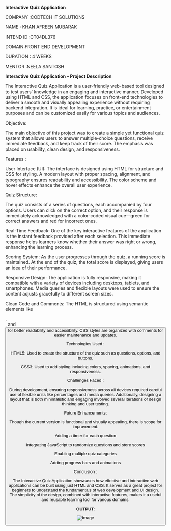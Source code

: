 **Interactive Quiz Application**

COMPANY :CODTECH IT SOLUTIONS

NAME : KHAN AFREEN MUBARAK

INTEND ID :CT04DL376

DOMAIN:FRONT END DEVELOPMENT

DURATION : 4 WEEKS

MENTOR :NEELA SANTOSH

**Interactive Quiz Application – Project Description**

The Interactive Quiz Application is a user-friendly web-based tool designed to test users’ knowledge in an engaging and interactive manner. Developed using HTML and CSS, the application focuses on front-end technologies to deliver a smooth and visually appealing experience without requiring backend integration. It is ideal for learning, practice, or entertainment purposes and can be customized easily for various topics and audiences.

Objective:

The main objective of this project was to create a simple yet functional quiz system that allows users to answer multiple-choice questions, receive immediate feedback, and keep track of their score. The emphasis was placed on usability, clean design, and responsiveness.

Features :

User Interface (UI):
The interface is designed using HTML for structure and CSS for styling. A modern layout with proper spacing, alignment, and typography ensures readability and accessibility. The color scheme and hover effects enhance the overall user experience.

Quiz Structure:

The quiz consists of a series of questions, each accompanied by four options. Users can click on the correct option, and their response is immediately acknowledged with a color-coded visual cue—green for correct answers and red for incorrect ones.

Real-Time Feedback:
One of the key interactive features of the application is the instant feedback provided after each selection. This immediate response helps learners know whether their answer was right or wrong, enhancing the learning process.

Scoring System:
As the user progresses through the quiz, a running score is maintained. At the end of the quiz, the total score is displayed, giving users an idea of their performance.

Responsive Design:
The application is fully responsive, making it compatible with a variety of devices including desktops, tablets, and smartphones. Media queries and flexible layouts were used to ensure the content adjusts gracefully to different screen sizes.

Clean Code and Comments:
The HTML is structured using semantic elements like <section>, <article>, and <button> for better readability and accessibility. CSS styles are organized with comments for easier maintenance and updates.

Technologies Used :

HTML5: Used to create the structure of the quiz such as questions, options, and buttons.

CSS3: Used to add styling including colors, spacing, animations, and responsiveness.

Challenges Faced :

During development, ensuring responsiveness across all devices required careful use of flexible units like percentages and media queries. Additionally, designing a layout that is both minimalistic and engaging involved several iterations of design thinking and user testing.

Future Enhancements:

Though the current version is functional and visually appealing, there is scope for improvement:

Adding a timer for each question

Integrating JavaScript to randomize questions and store scores

Enabling multiple quiz categories

Adding progress bars and animations

Conclusion :

The Interactive Quiz Application showcases how effective and interactive web applications can be built using just HTML and CSS. It serves as a great project for beginners to understand the fundamentals of web development and UI design. The simplicity of the design, combined with interactive features, makes it a useful and reusable learning tool for various domains.

**OUTPUT:**


![Image](https://github.com/user-attachments/assets/e18d9975-eb16-4b63-9a64-be3b9354b3b7)

